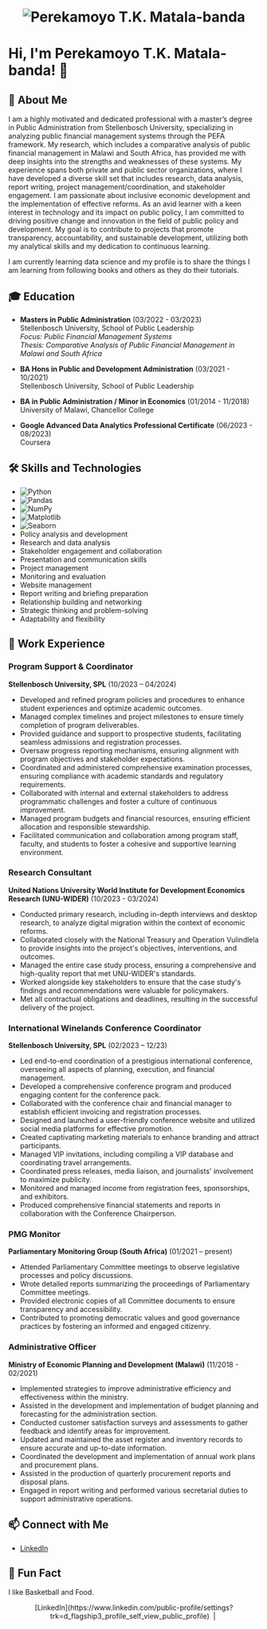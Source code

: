 <h1 align="center">
    <img src="[URL_to_Your_Image_or_Logo](https://github.com/Perks95/picture/blob/main/51842.jpeg?raw=true))" alt="Perekamoyo T.K. Matala-banda" />
</h1>

# Hi, I'm Perekamoyo T.K. Matala-banda! 👋

## 🌟 About Me
I am a highly motivated and dedicated professional with a master’s degree in Public Administration from Stellenbosch University, specializing in analyzing public financial management systems through the PEFA framework. My research, which includes a comparative analysis of public financial management in Malawi and South Africa, has provided me with deep insights into the strengths and weaknesses of these systems. My experience spans both private and public sector organizations, where I have developed a diverse skill set that includes research, data analysis, report writing, project management/coordination, and stakeholder engagement. I am passionate about inclusive economic development and the implementation of effective reforms. As an avid learner with a keen interest in technology and its impact on public policy, I am committed to driving positive change and innovation in the field of public policy and development. My goal is to contribute to projects that promote transparency, accountability, and sustainable development, utilizing both my analytical skills and my dedication to continuous learning.

I am currently learning data science and my profile is to share the things I am learning from following books and others as they do their tutorials.

## 🎓 Education
- **Masters in Public Administration** (03/2022 - 03/2023)  
  Stellenbosch University, School of Public Leadership  
  *Focus: Public Financial Management Systems*  
  *Thesis: Comparative Analysis of Public Financial Management in Malawi and South Africa*

- **BA Hons in Public and Development Administration** (03/2021 - 10/2021)  
  Stellenbosch University, School of Public Leadership

- **BA in Public Administration / Minor in Economics** (01/2014 - 11/2018)  
  University of Malawi, Chancellor College

- **Google Advanced Data Analytics Professional Certificate** (06/2023 - 08/2023)  
  Coursera

## 🛠 Skills and Technologies
- ![Python](https://img.shields.io/badge/-Python-3776AB?style=flat&logo=Python&logoColor=white)
- ![Pandas](https://img.shields.io/badge/-Pandas-150458?style=flat&logo=Pandas&logoColor=white)
- ![NumPy](https://img.shields.io/badge/-NumPy-013243?style=flat&logo=NumPy&logoColor=white)
- ![Matplotlib](https://img.shields.io/badge/-Matplotlib-3776AB?style=flat&logo=Matplotlib&logoColor=white)
- ![Seaborn](https://img.shields.io/badge/-Seaborn-4B8BBE?style=flat&logo=Seaborn&logoColor=white)
- Policy analysis and development
- Research and data analysis
- Stakeholder engagement and collaboration
- Presentation and communication skills
- Project management
- Monitoring and evaluation
- Website management
- Report writing and briefing preparation
- Relationship building and networking
- Strategic thinking and problem-solving
- Adaptability and flexibility

## 💼 Work Experience
### Program Support & Coordinator
**Stellenbosch University, SPL** (10/2023 – 04/2024)
- Developed and refined program policies and procedures to enhance student experiences and optimize academic outcomes.
- Managed complex timelines and project milestones to ensure timely completion of program deliverables.
- Provided guidance and support to prospective students, facilitating seamless admissions and registration processes.
- Oversaw progress reporting mechanisms, ensuring alignment with program objectives and stakeholder expectations.
- Coordinated and administered comprehensive examination processes, ensuring compliance with academic standards and regulatory requirements.
- Collaborated with internal and external stakeholders to address programmatic challenges and foster a culture of continuous improvement.
- Managed program budgets and financial resources, ensuring efficient allocation and responsible stewardship.
- Facilitated communication and collaboration among program staff, faculty, and students to foster a cohesive and supportive learning environment.

### Research Consultant
**United Nations University World Institute for Development Economics Research (UNU-WIDER)** (10/2023 - 03/2024)
- Conducted primary research, including in-depth interviews and desktop research, to analyze digital migration within the context of economic reforms.
- Collaborated closely with the National Treasury and Operation Vulindlela to provide insights into the project's objectives, interventions, and outcomes.
- Managed the entire case study process, ensuring a comprehensive and high-quality report that met UNU-WIDER's standards.
- Worked alongside key stakeholders to ensure that the case study's findings and recommendations were valuable for policymakers.
- Met all contractual obligations and deadlines, resulting in the successful delivery of the project.

### International Winelands Conference Coordinator
**Stellenbosch University, SPL** (02/2023 – 12/23)
- Led end-to-end coordination of a prestigious international conference, overseeing all aspects of planning, execution, and financial management.
- Developed a comprehensive conference program and produced engaging content for the conference pack.
- Collaborated with the conference chair and financial manager to establish efficient invoicing and registration processes.
- Designed and launched a user-friendly conference website and utilized social media platforms for effective promotion.
- Created captivating marketing materials to enhance branding and attract participants.
- Managed VIP invitations, including compiling a VIP database and coordinating travel arrangements.
- Coordinated press releases, media liaison, and journalists' involvement to maximize publicity.
- Monitored and managed income from registration fees, sponsorships, and exhibitors.
- Produced comprehensive financial statements and reports in collaboration with the Conference Chairperson.

### PMG Monitor
**Parliamentary Monitoring Group (South Africa)** (01/2021 – present)
- Attended Parliamentary Committee meetings to observe legislative processes and policy discussions.
- Wrote detailed reports summarizing the proceedings of Parliamentary Committee meetings.
- Provided electronic copies of all Committee documents to ensure transparency and accessibility.
- Contributed to promoting democratic values and good governance practices by fostering an informed and engaged citizenry.

### Administrative Officer
**Ministry of Economic Planning and Development (Malawi)** (11/2018 - 02/2021)
- Implemented strategies to improve administrative efficiency and effectiveness within the ministry.
- Assisted in the development and implementation of budget planning and forecasting for the administration section.
- Conducted customer satisfaction surveys and assessments to gather feedback and identify areas for improvement.
- Updated and maintained the asset register and inventory records to ensure accurate and up-to-date information.
- Coordinated the development and implementation of annual work plans and procurement plans.
- Assisted in the production of quarterly procurement reports and disposal plans.
- Engaged in report writing and performed various secretarial duties to support administrative operations.

## 📫 Connect with Me
- [LinkedIn](https://www.linkedin.com/public-profile/settings?trk=d_flagship3_profile_self_view_public_profile)

## 🎨 Fun Fact
I like Basketball and Food.

<footer align="center">
  [LinkedIn](https://www.linkedin.com/public-profile/settings?trk=d_flagship3_profile_self_view_public_profile)
  &nbsp;|&nbsp;
</footer>
